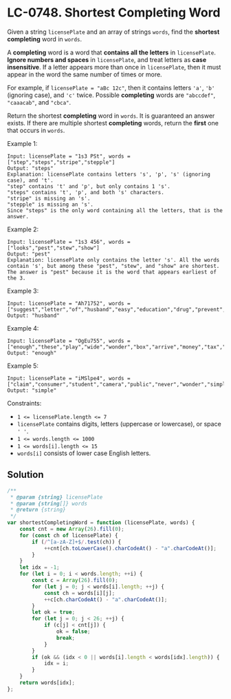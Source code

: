 # LC-0748. Shortest Completing Word

Given a string `licensePlate` and an array of strings `words`, find the **shortest completing** word in `words`.

A **completing** word is a word that **contains all the letters** in `licensePlate`. **Ignore numbers and spaces** in `licensePlate`, and treat letters as **case insensitive**. If a letter appears more than once in `licensePlate`, then it must appear in the word the same number of times or more.

For example, if `licensePlate = "aBc 12c"`, then it contains letters `'a'`, `'b'` (ignoring case), and `'c'` twice. Possible **completing** words are `"abccdef"`, `"caaacab"`, and `"cbca"`.

Return the shortest **completing** word in `words`. It is guaranteed an answer exists. If there are multiple shortest **completing** words, return the **first** one that occurs in `words`.

Example 1:

```
Input: licensePlate = "1s3 PSt", words = ["step","steps","stripe","stepple"]
Output: "steps"
Explanation: licensePlate contains letters 's', 'p', 's' (ignoring case), and 't'.
"step" contains 't' and 'p', but only contains 1 's'.
"steps" contains 't', 'p', and both 's' characters.
"stripe" is missing an 's'.
"stepple" is missing an 's'.
Since "steps" is the only word containing all the letters, that is the answer.
```

Example 2:

```
Input: licensePlate = "1s3 456", words = ["looks","pest","stew","show"]
Output: "pest"
Explanation: licensePlate only contains the letter 's'. All the words contain 's', but among these "pest", "stew", and "show" are shortest. The answer is "pest" because it is the word that appears earliest of the 3.
```

Example 3:

```
Input: licensePlate = "Ah71752", words = ["suggest","letter","of","husband","easy","education","drug","prevent","writer","old"]
Output: "husband"
```

Example 4:

```
Input: licensePlate = "OgEu755", words = ["enough","these","play","wide","wonder","box","arrive","money","tax","thus"]
Output: "enough"
```

Example 5:

```
Input: licensePlate = "iMSlpe4", words = ["claim","consumer","student","camera","public","never","wonder","simple","thought","use"]
Output: "simple"
```

Constraints:

-   `1 <= licensePlate.length <= 7`
-   `licensePlate` contains digits, letters (uppercase or lowercase), or space `' '`.
-   `1 <= words.length <= 1000`
-   `1 <= words[i].length <= 15`
-   `words[i]` consists of lower case English letters.

## Solution

```javascript
/**
 * @param {string} licensePlate
 * @param {string[]} words
 * @return {string}
 */
var shortestCompletingWord = function (licensePlate, words) {
    const cnt = new Array(26).fill(0);
    for (const ch of licensePlate) {
        if (/^[a-zA-Z]+$/.test(ch)) {
            ++cnt[ch.toLowerCase().charCodeAt() - "a".charCodeAt()];
        }
    }
    let idx = -1;
    for (let i = 0; i < words.length; ++i) {
        const c = Array(26).fill(0);
        for (let j = 0; j < words[i].length; ++j) {
            const ch = words[i][j];
            ++c[ch.charCodeAt() - "a".charCodeAt()];
        }
        let ok = true;
        for (let j = 0; j < 26; ++j) {
            if (c[j] < cnt[j]) {
                ok = false;
                break;
            }
        }
        if (ok && (idx < 0 || words[i].length < words[idx].length)) {
            idx = i;
        }
    }
    return words[idx];
};
```
